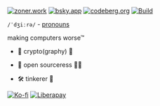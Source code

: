 [![zoner.work][badge_z]][sharkey]<a rel="me" href="https://zoner.work/@d"></a> [![bsky.app][badge_b]][atproto] [![codeberg.org][badge_c]][forgejo] [![Build][badge_w]][workflow]

[badge_z]: https://img.shields.io/badge/%20-F1007E.svg?e&logo=activitypub&logoColor=white
[sharkey]: https://zoner.work/@d

[badge_b]: https://img.shields.io/badge/%20-0285FF.svg?e&logo=bluesky&logoColor=white
[atproto]: https://bsky.app/profile/dzhr.ch

[badge_c]: https://img.shields.io/badge/%20-FB923C.svg?e&logo=forgejo&logoColor=white
[forgejo]: https://codeberg.org/dzhr

[badge_w]: https://img.shields.io/github/actions/workflow/status/dzhira/dzhira/ci.yml?branch=main
[workflow]: https://github.com/dzhira/dzhira/actions?query=workflow%3A%22penrose%22

`/ˈdʒiːrə/` - [pronouns](https://pronouns.cc/@dzhr)

making computers worse™

-  🔰 crypto(graphy) 🔐

-  🔮 open sourceress 🧙‍♀️

-  🛠️ tinkerer 💾

[![Ko-fi][badge_k]][kofi] [![Liberapay][badge_l]][liberapay]

[badge_k]: https://img.shields.io/badge/Ko--fi%20-4e4e50.svg?e&logo=kofi&logoColor=FF6433
[kofi]: https://ko-fi.com/I3I8WM9Q1

[badge_l]: https://img.shields.io/badge/Liberapay%20-4e4e50.svg?e&logo=liberapay
[liberapay]: https://liberapay.com/dzhr/donate

